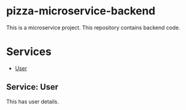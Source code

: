 # pizza-microservice-backend
This is a microservice project. This repository contains backend code.

# Services
  * [User](#service-user)

## Service: User

This has user details.

